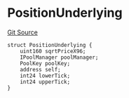 # PositionUnderlying
[Git Source](https://github.com/ArrakisFinance/arrakis-modular/blob/b9ae3a6dd7145e0f69f817dcb31abd79f8e19310/src/structs/SUniswapV4.sol)


```solidity
struct PositionUnderlying {
    uint160 sqrtPriceX96;
    IPoolManager poolManager;
    PoolKey poolKey;
    address self;
    int24 lowerTick;
    int24 upperTick;
}
```


